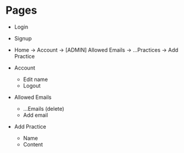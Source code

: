 # Pages

- Login

- Signup

- Home
  -> Account
  -> [ADMIN] Allowed Emails
  -> ...Practices
  -> Add Practice

- Account

  - Edit name
  - Logout

- Allowed Emails

  - ...Emails (delete)
  - Add email

- Add Practice
  - Name
  - Content
